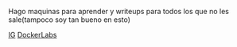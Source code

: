 Hago maquinas para aprender y writeups para todos los que no les sale(tampoco soy tan bueno en esto)

[IG](https://instagram.com/macim0_)
[DockerLabs](https://dockerlabs.es)

